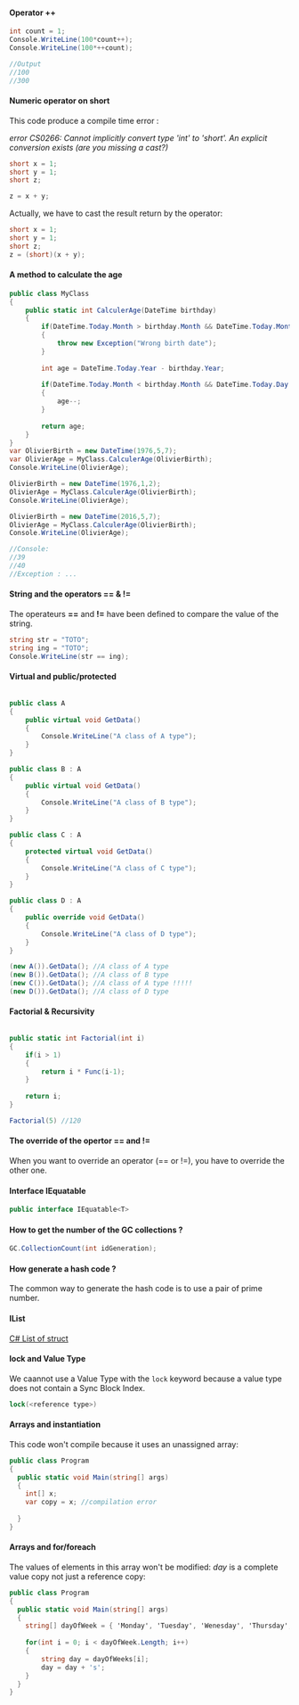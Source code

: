 #### Operator ++

```cs
int count = 1;
Console.WriteLine(100*count++);
Console.WriteLine(100*++count);

//Output
//100
//300
```

#### Numeric operator on short

This code produce a compile time error : 

_error CS0266: Cannot implicitly convert type 'int' to 'short'. An explicit conversion exists (are you missing a cast?)_

```cs
short x = 1;
short y = 1;
short z;

z = x + y;
```

Actually, we have to cast the result return by the operator:

```cs
short x = 1;
short y = 1;
short z;
z = (short)(x + y);
```

#### A method to calculate the age


```cs
public class MyClass
{
    public static int CalculerAge(DateTime birthday)
    {
        if(DateTime.Today.Month > birthday.Month && DateTime.Today.Month > birthday.Month && DateTime.Today.Day < birthday.Day)
        {
            throw new Exception("Wrong birth date");
        }
        
        int age = DateTime.Today.Year - birthday.Year;
        
        if(DateTime.Today.Month < birthday.Month && DateTime.Today.Day < birthday.Day)
        {
            age--;
        }
        
        return age;
    }
}
var OlivierBirth = new DateTime(1976,5,7);
var OlivierAge = MyClass.CalculerAge(OlivierBirth);
Console.WriteLine(OlivierAge);

OlivierBirth = new DateTime(1976,1,2);
OlivierAge = MyClass.CalculerAge(OlivierBirth);
Console.WriteLine(OlivierAge);

OlivierBirth = new DateTime(2016,5,7);
OlivierAge = MyClass.CalculerAge(OlivierBirth);
Console.WriteLine(OlivierAge);

//Console:
//39
//40
//Exception : ...

```


#### String and the operators == & !=

The operateurs __==__ and __!=__ have been defined to compare the value of the string.

```cs
string str = "TOTO";
string ing = "TOTO";
Console.WriteLine(str == ing);
```


#### Virtual and public/protected

```cs

public class A
{
    public virtual void GetData()
    {
        Console.WriteLine("A class of A type");
    }
}

public class B : A
{
    public virtual void GetData()
    {
        Console.WriteLine("A class of B type");
    }
}

public class C : A
{
    protected virtual void GetData()
    {
        Console.WriteLine("A class of C type");
    }
}

public class D : A
{
    public override void GetData()
    {
        Console.WriteLine("A class of D type");
    }
}

(new A()).GetData(); //A class of A type
(new B()).GetData(); //A class of B type
(new C()).GetData(); //A class of A type !!!!!
(new D()).GetData(); //A class of D type
```


#### Factorial & Recursivity

```cs

public static int Factorial(int i)
{
    if(i > 1)
    {
        return i * Func(i-1);
    }
    
    return i;
}

Factorial(5) //120

```

#### The override of the opertor == and !=

When you want to override an operator (== or !=), you have to override the other one.

#### Interface IEquatable

```cs
public interface IEquatable<T>
```

#### How to get the number of the GC collections ?

```cs
GC.CollectionCount(int idGeneration);
```

#### How generate a hash code ?

The common way to generate the hash code is to use a pair of prime number.

#### IList<struct>

[C# List of struct](https://generally.wordpress.com/2007/06/21/c-list-of-struct/)


#### lock and Value Type

We caannot use a Value Type with the ```lock``` keyword because a value type does not contain a Sync Block Index.

```cs 
lock(<reference type>)
```

#### Arrays and instantiation

This code won't compile because it uses an unassigned array:

```cs
public class Program
{
  public static void Main(string[] args)
  {
    int[] x;
    var copy = x; //compilation error
  
  }
}
```

#### Arrays and for/foreach

The values of elements in this array won't be modified: _day_ is a complete value copy not just a reference copy:

```cs
public class Program
{
  public static void Main(string[] args)
  {
    string[] dayOfWeek = { 'Monday', 'Tuesday', 'Wenesday', 'Thursday', 'Friday', 'Saturday', 'Sunday' };
  
    for(int i = 0; i < dayOfWeek.Length; i++)
    {
        string day = dayOfWeeks[i];
        day = day + 's';
    }
  }
}


```
